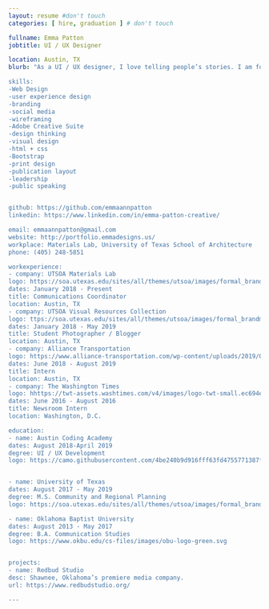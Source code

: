 ```yaml
---
layout: resume #don't touch
categories: [ hire, graduation ] # don't touch

fullname: Emma Patton
jobtitle: UI / UX Designer

location: Austin, TX
blurb: "As a UI / UX designer, I love telling people’s stories. I am former journalist and current grad student with 3 years experience managing online content for a variety of online publications. My skill set includes WordPress development, SEO, social media management, and all types of design.“

skills:
-Web Design
-user experience design 
-branding
-social media 
-wireframing
-Adobe Creative Suite 
-design thinking 
-visual design 
-html + css
-Bootstrap
-print design 
-publication layout 
-leadership
-public speaking 


github: https://github.com/emmaannpatton
linkedin: https://www.linkedin.com/in/emma-patton-creative/

email: emmaannpatton@gmail.com
website: http://portfolio.emmadesigns.us/
workplace: Materials Lab, University of Texas School of Architecture
phone: (405) 248-5851

workexperience:
- company: UTSOA Materials Lab 
logo: https://soa.utexas.edu/sites/all/themes/utsoa/images/formal_brandmark_seal.svg
dates: January 2018 - Present
title: Communications Coordinator
location: Austin, TX
- company: UTSOA Visual Resources Collection
logo: ttps://soa.utexas.edu/sites/all/themes/utsoa/images/formal_brandmark_seal.svg
dates: January 2018 - May 2019
title: Student Photographer / Blogger
location: Austin, TX
- company: Alliance Transportation 
logo: https://www.alliance-transportation.com/wp-content/uploads/2019/01/ATG_horizontal_RGB_FINAL.png
dates: June 2018 - August 2019
title: Intern
location: Austin, TX
- company: The Washington Times
logo: hhttps://twt-assets.washtimes.com/v4/images/logo-twt-small.ec694e37999b.png
dates: June 2016 - August 2016
title: Newsroom Intern
location: Washington, D.C. 

education:
- name: Austin Coding Academy 
dates: August 2018-April 2019
degree: UI / UX Development 
logo: https://camo.githubusercontent.com/4be240b9d916fff63fd4755771387f2db91ccbea/687474703a2f2f656e2e67726176617461722e636f6d2f75736572696d6167652f3130373337303130302f61303835393431343535363435333631333864666161663037326337623234312e706e673f73697a653d323030


- name: University of Texas
dates: August 2017 - May 2019
degree: M.S. Community and Regional Planning
logo: https://soa.utexas.edu/sites/all/themes/utsoa/images/formal_brandmark_seal.svg

- name: Oklahoma Baptist University 
dates: August 2013 - May 2017
degree: B.A. Communication Studies
logo: https://www.okbu.edu/cs-files/images/obu-logo-green.svg


projects:
- name: Redbud Studio 
desc: Shawnee, Oklahoma’s premiere media company. 
url: https://www.redbudstudio.org/

---
```

